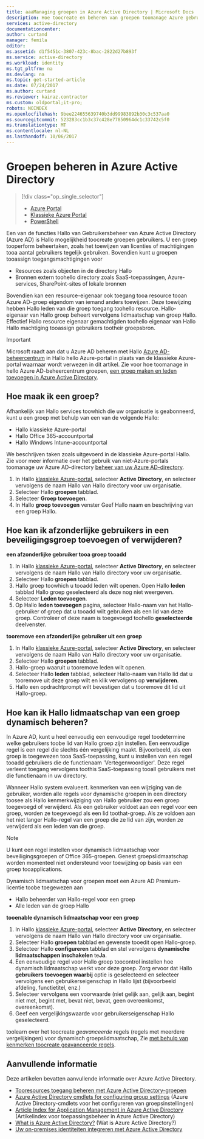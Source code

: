 ```yaml
---
title: aaaManaging groepen in Azure Active Directory | Microsoft Docs
description: Hoe toocreate en beheren van groepen toomanage Azure gebruikers met Azure Active Directory.
services: active-directory
documentationcenter: 
author: curtand
manager: femila
editor: 
ms.assetid: d1f5451c-3807-423c-8bac-2822d27b893f
ms.service: active-directory
ms.workload: identity
ms.tgt_pltfrm: na
ms.devlang: na
ms.topic: get-started-article
ms.date: 07/24/2017
ms.author: curtand
ms.reviewer: kairaz.contractor
ms.custom: oldportal;it-pro;
robots: NOINDEX
ms.openlocfilehash: 9bee224655639740b3dd99983892b30c3c537aa0
ms.sourcegitcommit: 523283cc1b3c37c428e77850964dc1c33742c5f0
ms.translationtype: MT
ms.contentlocale: nl-NL
ms.lasthandoff: 10/06/2017
---
```

# <a name="managing-groups-in-azure-active-directory"></a>Groepen beheren in Azure Active Directory
> [!div class="op_single_selector"]
> * [Azure Portal](active-directory-groups-create-azure-portal.md)
> * [Klassieke Azure Portal](active-directory-accessmanagement-manage-groups.md)
> * [PowerShell](active-directory-accessmanagement-groups-settings-v2-cmdlets.md)
>
>

Een van de functies Hallo van Gebruikersbeheer van Azure Active Directory (Azure AD) is Hallo mogelijkheid toocreate groepen gebruikers. U een groep tooperform beheertaken, zoals het toewijzen van licenties of machtigingen tooa aantal gebruikers tegelijk gebruiken. Bovendien kunt u groepen tooassign toegangsmachtigingen voor

* Resources zoals objecten in de directory Hallo
* Bronnen extern toohello directory zoals SaaS-toepassingen, Azure-services, SharePoint-sites of lokale bronnen

Bovendien kan een resource-eigenaar ook toegang tooa resource tooan Azure AD-groep eigendom van iemand anders toewijzen. Deze toewijzing hebben Hallo leden van die groep toegang toohello resource. Hallo-eigenaar van Hallo groep beheert vervolgens lidmaatschap van groep Hallo. Effectief Hallo resource eigenaar gemachtigden toohello eigenaar van Hallo Hallo machtiging tooassign gebruikers tootheir groepsbron.

> [!IMPORTANT]
> Microsoft raadt aan dat u Azure AD beheren met Hallo [Azure AD-beheercentrum](https://aad.portal.azure.com) in Hallo hello Azure-portal in plaats van de klassieke Azure-portal waarnaar wordt verwezen in dit artikel. Zie voor hoe toomanage in hello Azure AD-beheercentrum groepen, [een groep maken en leden toevoegen in Azure Active Directory](active-directory-groups-create-azure-portal.md).

## <a name="how-do-i-create-a-group"></a>Hoe maak ik een groep?
Afhankelijk van Hallo services toowhich die uw organisatie is geabonneerd, kunt u een groep met behulp van een van de volgende Hallo:

* Hallo klassieke Azure-portal
* Hallo Office 365-accountportal
* Hallo Windows Intune-accountportal

We beschrijven taken zoals uitgevoerd in de klassieke Azure-portal Hallo. Zie voor meer informatie over het gebruik van niet-Azure-portals toomanage uw Azure AD-directory [beheer van uw Azure AD-directory](active-directory-administer.md).

1. In Hallo [klassieke Azure-portal](https://manage.windowsazure.com), selecteer **Active Directory**, en selecteer vervolgens de naam Hallo van Hallo directory voor uw organisatie.
2. Selecteer Hallo **groepen** tabblad.
3. Selecteer **Groep toevoegen**.
4. In Hallo **groep toevoegen** venster Geef Hallo naam en beschrijving van een groep Hallo.

## <a name="how-do-i-add-or-remove-individual-users-in-a-security-group"></a>Hoe kan ik afzonderlijke gebruikers in een beveiligingsgroep toevoegen of verwijderen?
**een afzonderlijke gebruiker tooa groep tooadd**

1. In Hallo [klassieke Azure-portal](https://manage.windowsazure.com), selecteer **Active Directory**, en selecteer vervolgens de naam Hallo van Hallo directory voor uw organisatie.
2. Selecteer Hallo **groepen** tabblad.
3. Hallo groep toowhich u tooadd leden wilt openen. Open Hallo **leden** tabblad Hallo groep geselecteerd als deze nog niet weergeven.
4. Selecteer **Leden toevoegen**.
5. Op Hallo **leden toevoegen** pagina, selecteer Hallo-naam van het Hallo-gebruiker of groep dat u tooadd wilt gebruiken als een lid van deze groep. Controleer of deze naam is toegevoegd toohello **geselecteerde** deelvenster.

**tooremove een afzonderlijke gebruiker uit een groep**

1. In Hallo [klassieke Azure-portal](https://manage.windowsazure.com), selecteer **Active Directory**, en selecteer vervolgens de naam Hallo van Hallo directory voor uw organisatie.
2. Selecteer Hallo **groepen** tabblad.
3. Hallo-groep waaruit u tooremove leden wilt openen.
4. Selecteer Hallo **leden** tabblad, selecteer Hallo-naam van Hallo lid dat u tooremove uit deze groep wilt en klik vervolgens op **verwijderen**.
5. Hallo een opdrachtprompt wilt bevestigen dat u tooremove dit lid uit Hallo-groep.

## <a name="how-can-i-manage-hello-membership-of-a-group-dynamically"></a>Hoe kan ik Hallo lidmaatschap van een groep dynamisch beheren?
In Azure AD, kunt u heel eenvoudig een eenvoudige regel toodetermine welke gebruikers toobe lid van Hallo groep zijn instellen. Een eenvoudige regel is een regel die slechts één vergelijking maakt. Bijvoorbeeld, als een groep is toegewezen tooa SaaS-toepassing, kunt u instellen van een regel tooadd gebruikers die de functienaam 'Vertegenwoordiger'. Deze regel verleent toegang vervolgens toothis SaaS-toepassing tooall gebruikers met die functienaam in uw directory.

Wanneer Hallo system evalueert. kenmerken van een wijziging van de gebruiker, worden alle regels voor dynamische groepen in een directory toosee als Hallo kenmerkwijziging van Hallo gebruiker zou een groep toegevoegd of verwijderd. Als een gebruiker voldoet aan een regel voor een groep, worden ze toegevoegd als een lid toothat-groep. Als ze voldoen aan het niet langer Hallo-regel van een groep die ze lid van zijn, worden ze verwijderd als een leden van die groep.

> [!NOTE]
> U kunt een regel instellen voor dynamisch lidmaatschap voor beveiligingsgroepen of Office 365-groepen. Genest groepslidmaatschap worden momenteel niet ondersteund voor toewijzing op basis van een groep tooapplications.
>
> Dynamisch lidmaatschap voor groepen moet een Azure AD Premium-licentie toobe toegewezen aan
>
> * Hallo beheerder van Hallo-regel voor een groep
> * Alle leden van de groep Hallo
>
>

**tooenable dynamisch lidmaatschap voor een groep**

1. In Hallo [klassieke Azure-portal](https://manage.windowsazure.com), selecteer **Active Directory**, en selecteer vervolgens de naam Hallo van Hallo directory voor uw organisatie.
2. Selecteer Hallo **groepen** tabblad en gewenste tooedit open Hallo-groep.
3. Selecteer Hallo **configureren** tabblad en stel vervolgens **dynamische lidmaatschappen inschakelen** te**Ja**.
4. Een eenvoudige regel voor Hallo groep toocontrol instellen hoe dynamisch lidmaatschap werkt voor deze groep. Zorg ervoor dat Hallo **gebruikers toevoegen waarbij** optie is geselecteerd en selecteer vervolgens een gebruikerseigenschap in Hallo lijst (bijvoorbeeld afdeling, functietitel, enz.)
5. Selecteer vervolgens een voorwaarde (niet gelijk aan, gelijk aan, begint niet met, begint met, bevat niet, bevat, geen overeenkomst, overeenkomst).
6. Geef een vergelijkingswaarde voor gebruikerseigenschap Hallo geselecteerd.

toolearn over het toocreate *geavanceerde* regels (regels met meerdere vergelijkingen) voor dynamisch groepslidmaatschap, Zie [met behulp van kenmerken toocreate geavanceerde regels](active-directory-accessmanagement-groups-with-advanced-rules.md).

## <a name="additional-information"></a>Aanvullende informatie
Deze artikelen bevatten aanvullende informatie over Azure Active Directory.

* [Tooresources toegang beheren met Azure Active Directory-groepen](active-directory-manage-groups.md)
* [Azure Active Directory cmdlets for configuring group settings](active-directory-accessmanagement-groups-settings-cmdlets.md) (Azure Active Directory-cmdlets voor het configureren van groepsinstellingen)
* [Article Index for Application Management in Azure Active Directory](active-directory-apps-index.md) (Artikelindex voor toepassingsbeheer in Azure Active Directory)
* [What is Azure Active Directory?](active-directory-whatis.md) (Wat is Azure Active Directory?)
* [Uw on-premises identiteiten integreren met Azure Active Directory](active-directory-aadconnect.md)
